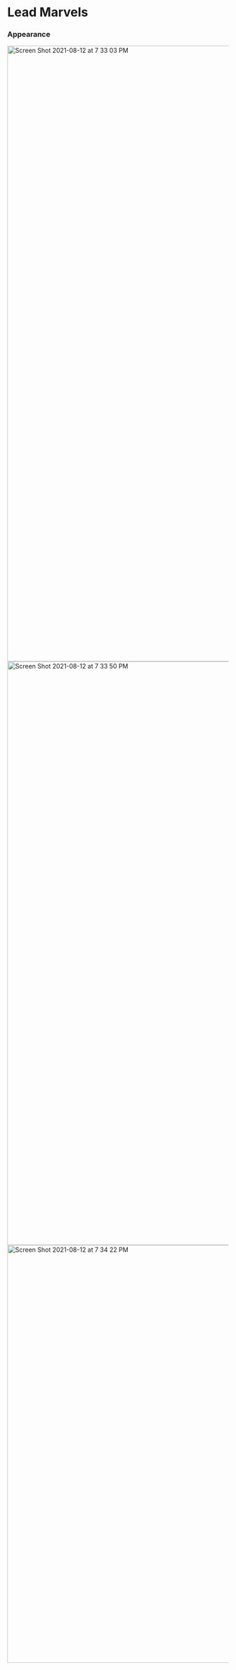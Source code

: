 # Lead Marvels

### Appearance 

<img width="1397" alt="Screen Shot 2021-08-12 at 7 33 03 PM" src="https://user-images.githubusercontent.com/63865386/129283124-6d723cde-2eb5-46a2-a9ec-93b4a28444eb.png">

<img width="1324" alt="Screen Shot 2021-08-12 at 7 33 50 PM" src="https://user-images.githubusercontent.com/63865386/129283132-36da6b2a-d0d2-465e-9547-da75de5c9a6c.png">

<img width="948" alt="Screen Shot 2021-08-12 at 7 34 22 PM" src="https://user-images.githubusercontent.com/63865386/129283140-75c8d742-233c-472b-9d4e-582cfe87d1c4.png">

